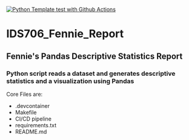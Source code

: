[![Python Template test with Github Actions](https://github.com/nogibjj/IDS706_Fennie_Template/actions/workflows/CI_CD.yml/badge.svg)](https://github.com/nogibjj/IDS706_Fennie_Template/actions/workflows/CI_CD.yml)



# IDS706_Fennie_Report
## Fennie's Pandas Descriptive Statistics Report
### Python script reads a dataset and generates descriptive statistics and a visualization using Pandas

Core Files are:
- .devcontainer
- Makefile
- CI/CD pipeline
- requirements.txt
- README.md
